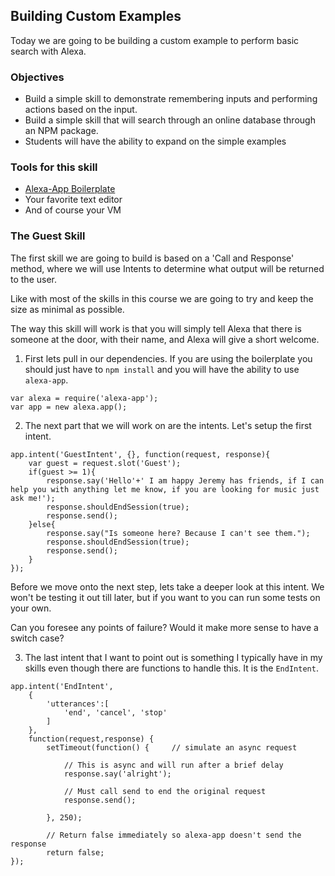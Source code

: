 ## Building Custom Examples
 
Today we are going to be building a custom example to perform basic search with Alexa.

### Objectives
* Build a simple skill to demonstrate remembering inputs and performing actions based on the input.
* Build a simple skill that will search through an online database through an NPM package.
* Students will have the ability to expand on the simple examples

### Tools for this skill
* [Alexa-App Boilerplate](https://github.com/sammyboy45467/AlexaBoilerplate)
* Your favorite text editor
* And of course your VM

### The Guest Skill

The first skill we are going to build is based on a 'Call and Response' method, where we will use Intents to determine 
what output will be returned to the user. 

Like with most of the skills in this course we are going to try and keep the size as minimal as possible. 

The way this skill will work is that you will simply tell Alexa that there is someone at the door, with their name, and 
Alexa will give a short welcome.

1. First lets pull in our dependencies. If you are using the boilerplate you should just have to `npm install` and you 
will have the ability to use `alexa-app`.
```
var alexa = require('alexa-app');
var app = new alexa.app();
```

2. The next part that we will work on are the intents. Let's setup the first intent.
```
app.intent('GuestIntent', {}, function(request, response){
    var guest = request.slot('Guest');
    if(guest >= 1){
        response.say('Hello'+' I am happy Jeremy has friends, if I can help you with anything let me know, if you are looking for music just ask me!');
        response.shouldEndSession(true);
        response.send();
    }else{
        response.say("Is someone here? Because I can't see them.");
        response.shouldEndSession(true);
        response.send();
    }
});
```
Before we move onto the next step, lets take a deeper look at this intent. We won't be testing it out till later, 
but if you want to you can run some tests on your own. 

Can you foresee any points of failure? Would it make more sense to have a switch case?

3. The last intent that I want to point out is something I typically have in my skills even though there are functions to handle this. 
It is the `EndIntent`.
```
app.intent('EndIntent',
	{
    	'utterances':[
    		'end', 'cancel', 'stop'
    	]
  	},
	function(request,response) {
		setTimeout(function() {		// simulate an async request

	        // This is async and will run after a brief delay
	        response.say('alright');

	        // Must call send to end the original request
	        response.send();

		}, 250);

	    // Return false immediately so alexa-app doesn't send the response
	    return false;
});
```


